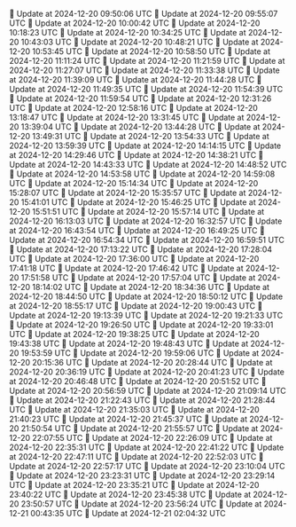 🔄 Update at 2024-12-20 09:50:06 UTC
🔄 Update at 2024-12-20 09:55:07 UTC
🔄 Update at 2024-12-20 10:00:42 UTC
🔄 Update at 2024-12-20 10:18:23 UTC
🔄 Update at 2024-12-20 10:34:25 UTC
🔄 Update at 2024-12-20 10:43:03 UTC
🔄 Update at 2024-12-20 10:48:21 UTC
🔄 Update at 2024-12-20 10:53:45 UTC
🔄 Update at 2024-12-20 10:58:50 UTC
🔄 Update at 2024-12-20 11:11:24 UTC
🔄 Update at 2024-12-20 11:21:59 UTC
🔄 Update at 2024-12-20 11:27:07 UTC
🔄 Update at 2024-12-20 11:33:38 UTC
🔄 Update at 2024-12-20 11:39:09 UTC
🔄 Update at 2024-12-20 11:44:28 UTC
🔄 Update at 2024-12-20 11:49:35 UTC
🔄 Update at 2024-12-20 11:54:39 UTC
🔄 Update at 2024-12-20 11:59:54 UTC
🔄 Update at 2024-12-20 12:31:26 UTC
🔄 Update at 2024-12-20 12:58:16 UTC
🔄 Update at 2024-12-20 13:18:47 UTC
🔄 Update at 2024-12-20 13:31:45 UTC
🔄 Update at 2024-12-20 13:39:04 UTC
🔄 Update at 2024-12-20 13:44:28 UTC
🔄 Update at 2024-12-20 13:49:31 UTC
🔄 Update at 2024-12-20 13:54:33 UTC
🔄 Update at 2024-12-20 13:59:39 UTC
🔄 Update at 2024-12-20 14:14:15 UTC
🔄 Update at 2024-12-20 14:29:46 UTC
🔄 Update at 2024-12-20 14:38:21 UTC
🔄 Update at 2024-12-20 14:43:33 UTC
🔄 Update at 2024-12-20 14:48:52 UTC
🔄 Update at 2024-12-20 14:53:58 UTC
🔄 Update at 2024-12-20 14:59:08 UTC
🔄 Update at 2024-12-20 15:14:34 UTC
🔄 Update at 2024-12-20 15:28:07 UTC
🔄 Update at 2024-12-20 15:35:57 UTC
🔄 Update at 2024-12-20 15:41:01 UTC
🔄 Update at 2024-12-20 15:46:25 UTC
🔄 Update at 2024-12-20 15:51:51 UTC
🔄 Update at 2024-12-20 15:57:14 UTC
🔄 Update at 2024-12-20 16:13:03 UTC
🔄 Update at 2024-12-20 16:32:57 UTC
🔄 Update at 2024-12-20 16:43:54 UTC
🔄 Update at 2024-12-20 16:49:25 UTC
🔄 Update at 2024-12-20 16:54:34 UTC
🔄 Update at 2024-12-20 16:59:51 UTC
🔄 Update at 2024-12-20 17:13:22 UTC
🔄 Update at 2024-12-20 17:28:04 UTC
🔄 Update at 2024-12-20 17:36:00 UTC
🔄 Update at 2024-12-20 17:41:18 UTC
🔄 Update at 2024-12-20 17:46:42 UTC
🔄 Update at 2024-12-20 17:51:58 UTC
🔄 Update at 2024-12-20 17:57:04 UTC
🔄 Update at 2024-12-20 18:14:02 UTC
🔄 Update at 2024-12-20 18:34:36 UTC
🔄 Update at 2024-12-20 18:44:50 UTC
🔄 Update at 2024-12-20 18:50:12 UTC
🔄 Update at 2024-12-20 18:55:17 UTC
🔄 Update at 2024-12-20 19:00:43 UTC
🔄 Update at 2024-12-20 19:13:39 UTC
🔄 Update at 2024-12-20 19:21:33 UTC
🔄 Update at 2024-12-20 19:26:50 UTC
🔄 Update at 2024-12-20 19:33:01 UTC
🔄 Update at 2024-12-20 19:38:25 UTC
🔄 Update at 2024-12-20 19:43:38 UTC
🔄 Update at 2024-12-20 19:48:43 UTC
🔄 Update at 2024-12-20 19:53:59 UTC
🔄 Update at 2024-12-20 19:59:06 UTC
🔄 Update at 2024-12-20 20:15:36 UTC
🔄 Update at 2024-12-20 20:28:44 UTC
🔄 Update at 2024-12-20 20:36:19 UTC
🔄 Update at 2024-12-20 20:41:23 UTC
🔄 Update at 2024-12-20 20:46:48 UTC
🔄 Update at 2024-12-20 20:51:52 UTC
🔄 Update at 2024-12-20 20:56:59 UTC
🔄 Update at 2024-12-20 21:09:14 UTC
🔄 Update at 2024-12-20 21:22:43 UTC
🔄 Update at 2024-12-20 21:28:44 UTC
🔄 Update at 2024-12-20 21:35:03 UTC
🔄 Update at 2024-12-20 21:40:23 UTC
🔄 Update at 2024-12-20 21:45:37 UTC
🔄 Update at 2024-12-20 21:50:54 UTC
🔄 Update at 2024-12-20 21:55:57 UTC
🔄 Update at 2024-12-20 22:07:55 UTC
🔄 Update at 2024-12-20 22:26:09 UTC
🔄 Update at 2024-12-20 22:35:31 UTC
🔄 Update at 2024-12-20 22:41:22 UTC
🔄 Update at 2024-12-20 22:47:11 UTC
🔄 Update at 2024-12-20 22:52:03 UTC
🔄 Update at 2024-12-20 22:57:17 UTC
🔄 Update at 2024-12-20 23:10:04 UTC
🔄 Update at 2024-12-20 23:23:31 UTC
🔄 Update at 2024-12-20 23:29:14 UTC
🔄 Update at 2024-12-20 23:35:21 UTC
🔄 Update at 2024-12-20 23:40:22 UTC
🔄 Update at 2024-12-20 23:45:38 UTC
🔄 Update at 2024-12-20 23:50:57 UTC
🔄 Update at 2024-12-20 23:56:24 UTC
🔄 Update at 2024-12-21 00:43:35 UTC
🔄 Update at 2024-12-21 02:04:32 UTC
